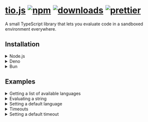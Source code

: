 # [tio.js](https://npmjs.org/package/tio.js) [![npm][npm-image]][npm-url] [![downloads][downloads-image]][downloads-url] [![prettier][prettier-image]][prettier-url]

[prettier-image]: https://img.shields.io/badge/code_style-prettier-ff69b4.svg?style=flat-square
[prettier-url]: https://github.com/prettier/prettier
[npm-image]: https://img.shields.io/npm/v/tio.js.svg
[npm-url]: https://npmjs.org/package/tio.js
[downloads-image]: https://img.shields.io/npm/dm/tio.js.svg
[downloads-url]: https://npmjs.org/package/tio.js

A small TypeScript library that lets you evaluate code in a sandboxed environment everywhere.

## Installation

<details>
<summary>Node.js</summary>

In your shell:

```console
$ npm install tio.js
```

In your code:

```js
import tio from 'tio.js'
```

</details>
<details>
<summary>Deno</summary>

In your code:

```js
import tio from 'npm:tio.js'
```

</details>
<details>
<summary>Bun</summary>

In your shell:

```console
$ bun install tio.js
```

In your code:

```js
import tio from 'tio.js'
```

</details>

## Examples

<details>
<summary>Getting a list of available languages</summary>

```js
console.log(tio.languages)
```

</details>
<details>
<summary>Evaluating a string</summary>

Evaluating a string is really simple.

```js
// Evaluate a code (Node.js is the default language).
let response = await tio('console.log("Hello, World!");')

console.log(response)

// Evaluate a code from another programming language (e.g. Python).
response = await tio('print("Hello, World!")', 'python3')

console.log(response)
```

**Console output (for the first `console.log`):**

```js
{
  output: 'Hello, World!\n',
  language: 'javascript-node',
  timedOut: false,
  realTime: 0.069,
  userTime: 0.069,
  sysTime: 0.069,
  CPUshare: 99.99,
  exitCode: 0
}
```

</details>
<details>
<summary>Setting a default language</summary>

Set a default language so you don't have to repeat the same arguments all over again.

```js
tio.defaultLanguage = 'python3'

const response = await tio('print("Hello, World!")')

console.log(response)
```

</details>
<details>
<summary>Timeouts</summary>

Use this to contain scripts that runs longer than it should've been. **(e.g. infinite loop)**

```js
// Make the response time out after waiting for 10000 ms (10 seconds).
const response = await tio('for (;;);', 'javascript-node', 10000)

console.log(response)
```

**Console output:**

```js
{
  output: 'Request timed out after 10000ms',
  language: 'javascript-node',
  timedOut: true,
  realTime: 10,
  userTime: 10,
  sysTime: 10,
  CPUshare: 0,
  exitCode: 0
}
```

</details>
<details>
<summary>Setting a default timeout</summary>

Just like setting a default language beforehand, you can set default timeouts so you don't have to enter the same arguments again.

```js
tio.defaultTimeout = 10000

const response = await tio('for (;;);', 'javascript-node')

console.log(response) // Does the same as the example before.
```

</details>